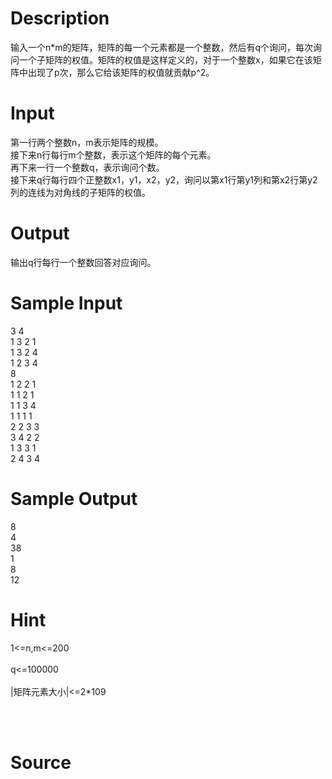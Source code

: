 
# Description

<div class="content"><div>输入一个n*m的矩阵，矩阵的每一个元素都是一个整数，然后有q个询问，每次询问一个子矩阵的权值。矩阵的权值是这样定义的，对于一个整数x，如果它在该矩阵中出现了p次，那么它给该矩阵的权值就贡献p^2。</div>
<p></p></div>

# Input

<div class="content"><div>第一行两个整数n，m表示矩阵的规模。</div>
<div>接下来n行每行m个整数，表示这个矩阵的每个元素。</div>
<div>再下来一行一个整数q，表示询问个数。</div>
<div>接下来q行每行四个正整数x1，y1，x2，y2，询问以第x1行第y1列和第x2行第y2列的连线为对角线的子矩阵的权值。</div>
<p></p></div>

# Output

<div class="content"><div>输出q行每行一个整数回答对应询问。</div>
<div></div>
<p></p></div>

# Sample Input

<div class="content"><span class="sampledata">3 4<br/>
1 3 2 1<br/>
1 3 2 4<br/>
1 2 3 4<br/>
8<br/>
1 2 2 1<br/>
1 1 2 1<br/>
1 1 3 4<br/>
1 1 1 1<br/>
2 2 3 3<br/>
3 4 2 2<br/>
1 3 3 1<br/>
2 4 3 4<br/>
</span></div>

# Sample Output

<div class="content"><span class="sampledata">8<br/>
4<br/>
38<br/>
1<br/>
8<br/>
12<br/>
</span></div>

# Hint

<div class="content"><p></p><div>1&lt;=n,m&lt;=200</div><br/>
<div>q&lt;=100000</div><br/>
<div>|矩阵元素大小|&lt;=2*109</div><br/>
<p></p><br/>
<p></p><p></p></div>

# Source

<div class="content"><p><a href="problemset.php?search="></a></p></div>

